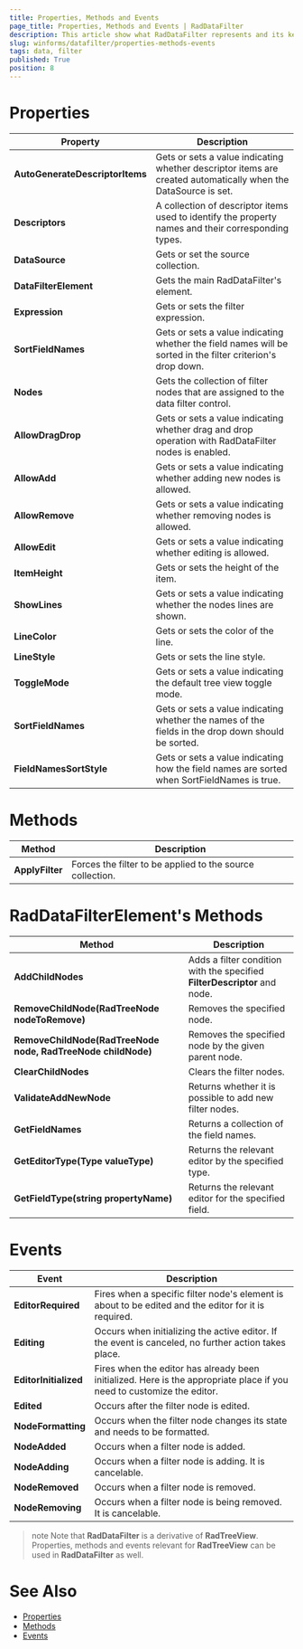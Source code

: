 ```yaml
---
title: Properties, Methods and Events
page_title: Properties, Methods and Events | RadDataFilter
description: This article show what RadDataFilter represents and its key features. 
slug: winforms/datafilter/properties-methods-events
tags: data, filter
published: True
position: 8
---
```


# Properties

|Property|Description|
|----|----|
|**AutoGenerateDescriptorItems**|Gets or sets a value indicating whether descriptor items are created automatically when the DataSource is set.|
|**Descriptors**|A collection of descriptor items used to identify the property names and their corresponding types.|
|**DataSource**|Gets or set the source collection.|
|**DataFilterElement**|Gets the main RadDataFilter's element.|
|**Expression**|Gets or sets the filter expression.|
|**SortFieldNames**|Gets or sets a value indicating whether the field names  will be sorted in the filter criterion's drop down.|
|**Nodes**|Gets the collection of filter nodes that are assigned to the data filter control.|
|**AllowDragDrop**| Gets or sets a value indicating whether drag and drop operation with RadDataFilter nodes is enabled.|
|**AllowAdd**|Gets or sets a value indicating whether adding new nodes is allowed.|
|**AllowRemove**|Gets or sets a value indicating whether removing nodes is allowed.|
|**AllowEdit**|Gets or sets a value indicating whether editing is allowed.|
|**ItemHeight**|Gets or sets the height of the item.|
|**ShowLines**|Gets or sets a value indicating whether the nodes lines are shown.|
|**LineColor**|Gets or sets the color of the line.|
|**LineStyle**|Gets or sets the line style.|
|**ToggleMode**|Gets or sets a value indicating the default tree view toggle mode.|
|**SortFieldNames**|Gets or sets a value indicating whether the names of the fields in the drop down should be sorted.|
|**FieldNamesSortStyle**|Gets or sets a value indicating how the field names are sorted when SortFieldNames is true.|

# Methods

|Method|Description|
|----|----|
|**ApplyFilter**|Forces the filter to be applied to the source collection.|

# RadDataFilterElement's Methods

|Method|Description|
|----|----|
|**AddChildNodes**|Adds a filter condition with the specified **FilterDescriptor** and node.|
|**RemoveChildNode(RadTreeNode nodeToRemove)**|Removes the specified node.|
|**RemoveChildNode(RadTreeNode node, RadTreeNode childNode)**|Removes the specified node by the given parent node.|
|**ClearChildNodes**|Clears the filter nodes.|
|**ValidateAddNewNode**|Returns whether it is possible to add new filter nodes.|
|**GetFieldNames**|Returns a collection of the field names.|
|**GetEditorType(Type valueType)**|Returns the relevant editor by the specified type.|
|**GetFieldType(string propertyName)**|Returns the relevant editor for the specified field.|

# Events

|Event|Description|
|----|----|
|**EditorRequired**|Fires when a specific filter node's element is about to be edited and the editor for it is required.|
|**Editing**|Occurs when initializing the active editor. If the event is canceled, no further action takes place.|
|**EditorInitialized**|Fires when the editor has already been initialized. Here is the appropriate place if you need to customize the editor.|
|**Edited**|Occurs after the filter node is edited.|
|**NodeFormatting**|Occurs when the filter node changes its state and needs to be formatted.|
|**NodeAdded**|Occurs when a filter node is added.|
|**NodeAdding**|Occurs when a filter node is adding. It is cancelable.|
|**NodeRemoved**|Occurs when a filter node is removed.|
|**NodeRemoving**|Occurs when a filter node is being removed. It is cancelable.|


>note Note that **RadDataFilter** is a derivative of **RadTreeView**. Properties, methods and events relevant for **RadTreeView** can be used in **RadDataFilter** as well.

# See Also

* [Properties](http://docs.telerik.com/devtools/winforms/api/html/properties_t_telerik_wincontrols_ui_raddatafilter.htm)
* [Methods](http://docs.telerik.com/devtools/winforms/api/html/methods_t_telerik_wincontrols_ui_raddatafilter.htm)
* [Events](http://docs.telerik.com/devtools/winforms/api/html/events_t_telerik_wincontrols_ui_raddatafilter.htm)

 